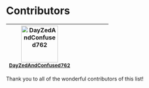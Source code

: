 <!-- ======================================== CONTRIBUTORS.md Start ======================================== -->


<!-- ------------------------------ Contributors Start ------------------------------ -->

# Contributors

| [<img src="https://avatars.githubusercontent.com/u/173947552?v=4" width="100px;" alt="DayZedAndConfused762"/>](https://github.com/DayZedAndConfused762)<br /><sub><b>[DayZedAndConfused762](https://github.com/DayZedAndConfused762)</b></sub> | | | | | | |
| :---: | :---: | :---: | :---: | :---: | :---: | :---: |

<!-- ------------------------------ Contributors End ------------------------------ -->


<!-- ------------------------------ Thanks Start ------------------------------ -->

Thank you to all of the wonderful contributors of this list!

<!-- ------------------------------ Thanks End ------------------------------ -->



<!-- ======================================== CONTRIBUTORS.md Start ======================================== -->

